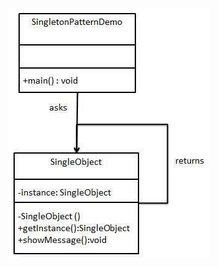 ![](https://github.com/learniteasy/design-patterns/blob/master/docs/singleton_pattern_uml_diagram.jpg?raw=true)
